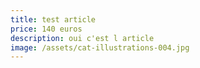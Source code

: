 ```yaml
---
title: test article
price: 140 euros
description: oui c'est l article
image: /assets/cat-illustrations-004.jpg
---
```

